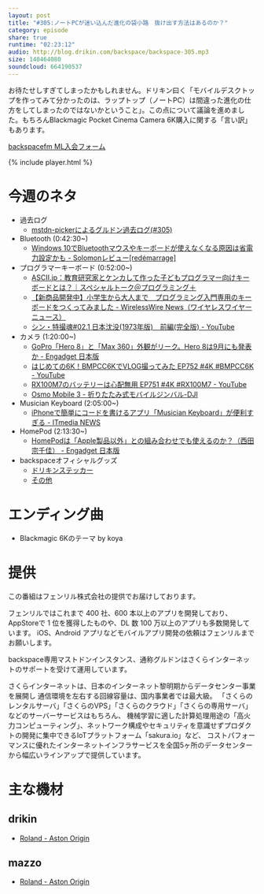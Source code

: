 ```yaml
---
layout: post
title: "#305:ノートPCが迷い込んだ進化の袋小路　抜け出す方法はあるのか？"
category: episode
share: true
runtime: "02:23:12"
audio: http://blog.drikin.com/backspace/backspace-305.mp3
size: 140464080
soundcloud: 664190537
---
```


お待たせしすぎてしまったかもしれません。ドリキン曰く「モバイルデスクトップを作ってみて分かったのは、ラップトップ（ノートPC）は間違った進化の仕方をしてしまったのではないかということ」。この点について議論を進めました。もちろんBlackmagic Pocket Cinema Camera 6K購入に関する「言い訳」もあります。

[backspacefm ML入会フォーム](http://backspace.us11.list-manage.com/subscribe?u=09c933bd3997c1d16dbed156a&id=84b6529b91)

{% include player.html %}


# 今週のネタ
* 過去ログ
  * [mstdn-pickerによるグルドン過去ログ(#305)](https://rbtnn.github.io/mstdn-picker/?instance=mstdn.guru&since_id=102630286545682234&max_id=102630949691511228)
* Bluetooth (0:42:30~)
  * [Windows 10でBluetoothマウスやキーボードが使えなくなる原因は省電力設定かも - Solomonレビュー[redémarrage]](https://solomon-review.net/windows10-bluetooth-peripheral-problem/)
* プログラマーキーボード (0:52:00~)
  * [ASCII.jp：教育研究家とケンカして作った子どもプログラマー向けキーボードとは？｜スペシャルトーク＠プログラミング＋](https://ascii.jp/elem/000/001/916/1916828/)
  * [【新商品開発中】小学生から大人まで　プログラミング入門専用のキーボードをつくってみました - WirelessWire News（ワイヤレスワイヤーニュース）](https://wirelesswire.jp/2019/08/71870/)
  * [シン・特撮魂#02.1 日本沈没(1973年版)　前編(完全版) - YouTube](https://www.youtube.com/watch?v=3r2qzrQ3R80)
* カメラ (1:20:00~)
  * [GoPro「Hero 8」と「Max 360」外観がリーク。Hero 8は9月にも発表か - Engadget 日本版](https://japanese.engadget.com/2019/08/15/gopro-hero-8-max-360-hero-8-9/)
  * [はじめての6K！BMPCC6KでVLOG撮ってみた EP752 #4K #BMPCC6K - YouTube](https://www.youtube.com/watch?v=TiwKtMsEvxE&feature=youtu.be)
  * [RX100M7のバッテリーは心配無用 EP751 #4K #RX100M7 - YouTube](https://www.youtube.com/watch?v=Zp4VPwaIFsU&feature=youtu.be)
  * [Osmo Mobile 3 - 折りたたみ式モバイルジンバル-DJI](https://www.dji.com/jp/osmo-mobile-3)
* Musician Keyboard (2:05:00~)
  * [iPhoneで簡単にコードを書けるアプリ「Musician Keyboard」が便利すぎる - ITmedia NEWS](https://www.itmedia.co.jp/news/articles/1908/14/news061.html)
* HomePod (2:13:30~)
  * [HomePodは「Apple製品以外」との組み合わせでも使えるのか？（西田宗千佳） - Engadget 日本版](https://japanese.engadget.com/2019/08/12/homepod-apple/)
* backspaceオフィシャルグッズ
  * [ドリキンステッカー](https://backspace.thebase.in/)
  * [その他](https://www.zazzle.co.jp/s/backspace+%E3%82%AE%E3%83%95%E3%83%88)

# エンディング曲
* Blackmagic 6Kのテーマ by koya

# 提供

この番組はフェンリル株式会社の提供でお届けしております。

フェンリルではこれまで 400 社、600 本以上のアプリを開発しており、AppStoreで 1 位を獲得したものや、DL 数 100 万以上のアプリも多数開発しています。
iOS、Android アプリなどモバイルアプリ開発の依頼はフェンリルまでお願いします。

backspace専用マストドンインスタンス、通称グルドンはさくらインターネットのサポートを受けて運用しています。

さくらインターネットは、日本のインターネット黎明期からデータセンター事業を展開し
通信環境を左右する回線容量は、国内事業者では最大級。
「さくらのレンタルサーバ」「さくらのVPS」「さくらのクラウド」「さくらの専用サーバ」などのサーバーサービスはもちろん、
機械学習に適した計算処理用途の「高火力コンピューティング」、ネットワーク構成やセキュリティを意識せずプロダクトの開発に集中できるIoTプラットフォーム「sakura.io」など、
コストパフォーマンスに優れたインターネットインフラサービスを全国5ヶ所のデータセンターから幅広いラインアップで提供しています。

# 主な機材

## drikin
* [Roland - Aston Origin](http://amzn.asia/1OwAZ0w)

## mazzo
* [Roland - Aston Origin](http://amzn.asia/1OwAZ0w)
